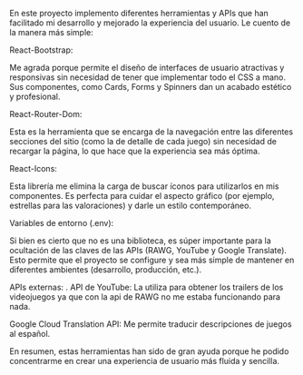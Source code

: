 En este proyecto implemento diferentes herramientas y APIs que han facilitado mi desarrollo y mejorado la experiencia del usuario. Le cuento de la manera más simple:

React-Bootstrap:

Me agrada porque permite el diseño de interfaces de usuario atractivas y responsivas sin necesidad de tener que implementar todo el CSS a mano. Sus componentes, como Cards, Forms y Spinners dan un acabado estético y profesional.

React-Router-Dom:

Esta es la herramienta que se encarga de la navegación entre las diferentes secciones del sitio (como la de detalle de cada juego) sin necesidad de recargar la página, lo que hace que la experiencia sea más óptima.

React-Icons:

Esta librería me elimina la carga de buscar íconos para utilizarlos en mis componentes. Es perfecta para cuidar el aspecto gráfico (por ejemplo, estrellas para las valoraciones) y darle un estilo contemporáneo.

Variables de entorno (.env):

Si bien es cierto que no es una biblioteca, es súper importante para la ocultación de las claves de las APIs (RAWG, YouTube y Google Translate). Esto permite que el proyecto se configure y sea más simple de mantener en diferentes ambientes (desarrollo, producción, etc.).

APIs externas:
.
API de YouTube: La utiliza para obtener los trailers de los videojuegos ya que con la api de RAWG no me estaba funcionando para nada.

Google Cloud Translation API: Me permite traducir descripciones de juegos al español.

En resumen, estas herramientas han sido de gran ayuda porque he podido concentrarme en crear una experiencia de usuario más fluida y sencilla.
